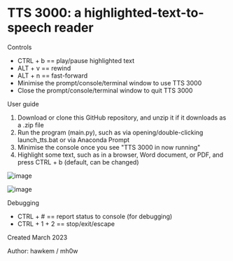 # TTS 3000: a highlighted-text-to-speech reader

Controls
- CTRL + b == play/pause highlighted text
- ALT  + v == rewind
- ALT  + n == fast-forward
- Minimise the prompt/console/terminal window to use TTS 3000
- Close the prompt/console/terminal window to quit TTS 3000

User guide
1) Download or clone this GitHub repository, and unzip it if it downloads as a .zip file
2) Run the program (main.py), such as via opening/double-clicking launch_tts.bat or via Anaconda Prompt
3) Minimise the console once you see "TTS 3000 in now running"
4) Highlight some text, such as in a browser, Word document, or PDF, and press CTRL + b (default, can be changed)


![image](https://user-images.githubusercontent.com/82766547/227897143-dede1e3a-16f4-415c-9c2a-96c5b45bf780.png)

![image](https://user-images.githubusercontent.com/82766547/227896657-ac0837aa-e7d1-443e-81e2-a11afda6d13e.png)


Debugging
- CTRL + # == report status to console (for debugging)
- CTRL + 1 + 2 == stop/exit/escape

Created March 2023

Author: hawkem / mh0w
